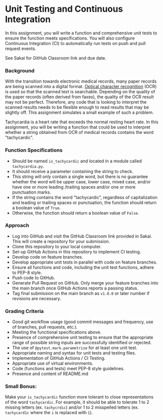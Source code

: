 # Unit Testing and Continuous Integration

In this assignment, you will write a function and comprehensive unit tests to
ensure the function meets specifications.  You will also configure Continuous
Integration (CI) to automatically run tests on push and pull request events.

See Sakai for GitHub Classroom link and due date.

### Background
With the transition towards electronic medical records, many paper records are
being scanned into a digital format.  [Optical character recognition](https://en.wikipedia.org/wiki/Optical_character_recognition)
(OCR) is used so that the scanned text is searchable.  Depending on the 
quality of the paper records (often derived from faxes), the quality of the 
OCR result may not be perfect.  Therefore, any code that is looking to 
interpret the scanned results needs to be flexible enough to read results that
may be slightly off.  This assignment simulates a small example of such a
problem.  

Tachycardia is a heart rate that exceeds the normal resting heart rate.  In
this assignment, you will be writing a function that could be used to
interpret whether a string obtained from OCR of medical records contains the 
word "tachycardic". 

### Function Specifications
* Should be named `is_tachycardic` and located in a module called 
`tachycardia.py`.
* It should receive a parameter containing the string to check.
* This string will only contain a single word, but there is no guarantee
whether the word will be upper case, lower case, mixed case, and/or have one or 
  more leading /trailing spaces and/or one or more punctuation marks.  
* If the string contains the word "tachycardic", regardless of capitalization
and leading or trailing spaces or punctuation, the function should return a 
boolean value of `True`.
* Otherwise, the function should return a boolean value of `False`.

### Approach
* Log into GitHub and visit the GitHub Classroom link provided in Sakai.  This
  will create a repository for your submission.
* Clone this repository to your local computer.
* Set-up GitHub Actions in this repository to implement CI testing.
* Develop code on feature branches.
* Develop appropriate unit tests in parallel with code on feature branches.
* Ensure all functions and code, including the unit test functions, adhere to 
  PEP-8 style.
* Push code to GitHub.
* Generate Pull Request on GitHub.  Only merge your feature branches into the
  main branch once GitHub Actions reports a passing status.
* Tag final submission on the main branch as `v1.0.0` or later number if 
    revisions are necessary.


### Grading Criteria
* Good git workflow usage (good commit messages and frequency, use of branches,
pull requests, etc.).
* Meeting the functional specifications above.
* Presence of comprehensive unit testing to ensure that the appropriate range 
of possible string inputs are successfully identified or rejected.
* The use of `@pytest.mark.parametrize` for at least one unit test.
* Appropriate naming and syntax for unit tests and testing files.
* Implementation of GitHub Actions / CI Testing.
* Appropriate use of virtual environments.
* Code (functions and tests) meet PEP-8 style guidelines.
* Presence and content of README.md

### Small Bonus:
Make your `is_tachycardic` function more tolerant to close representations of
the word `tachycardic`.  For example, it should be able to tolerate 1 to 2
missing letters (ex. `tachycrdic`) and/or 1 to 2 misspelled letters
(ex. `tachycard1c` where the `i` is replaced with `1`).
